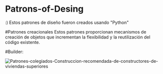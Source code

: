# Patrons-of-Desing
:)
Estos patrones de diseño fueron creados usando "Python"

#Patrones creacionales
Estos patrones proporcionan mecanismos de creación de objetos que incrementan
la flexibilidad y la reutilización del código existente.

#Builder:

![Patrones-colegiados-Construccion-recomendada-de-constructores-de-viviendas-superiores](https://github.com/Neon18H/Patrons-of-Desing/assets/92942417/a5c2370e-7fd9-48ed-b7e2-2bbb07d56022)




 

